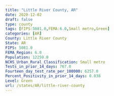 ```yaml
---
title: "Little River County, AR"
date: 2020-12-02
draft: false
type: county
tags: [FIPS:5081.0,FEMA:6.0,Small metro,Green]
categories: [AR]
County: Little River County
State: AR
FIPS: 5081.0
FEMA_Region: 6.0
Population: 12259.0
NCHS_Urban_Rural_Classification: Small metro
Tests_in_prior_14_days: 767.0
Fourteen_day_test_rate_per_100000: 6257.0
Percent_Positivity_in_prior_14_days: 0.038
Level: Green
url: /states/AR/little-river-county
---
```




